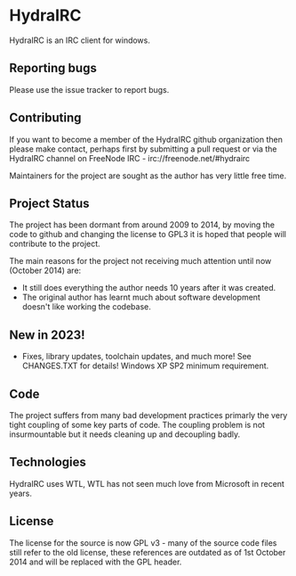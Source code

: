# HydraIRC

HydraIRC is an IRC client for windows.

## Reporting bugs

Please use the issue tracker to report bugs.

## Contributing

If you want to become a member of the HydraIRC github organization then please make contact, perhaps first by submitting
a pull request or via the HydraIRC channel on FreeNode IRC - irc://freenode.net/#hydrairc

Maintainers for the project are sought as the author has very little free time.

## Project Status

The project has been dormant from around 2009 to 2014, by moving the code to github and changing the license to GPL3
it is hoped that people will contribute to the project.

The main reasons for the project not receiving much attention until now (October 2014) are:

* It still does everything the author needs 10 years after it was created.
* The original author has learnt much about software development doesn't like working the codebase.

## New in 2023!
 * Fixes, library updates, toolchain updates, and much more! See CHANGES.TXT for details!
   Windows XP SP2 minimum requirement. 

## Code

The project suffers from many bad development practices primarly the very tight coupling of some key parts of code.
The coupling problem is not insurmountable but it needs cleaning up and decoupling badly.

## Technologies

HydraIRC uses WTL, WTL has not seen much love from Microsoft in recent years.

## License

The license for the source is now GPL v3 - many of the source code files still refer to the old license, these references
are outdated as of 1st October 2014 and will be replaced with the GPL header.

